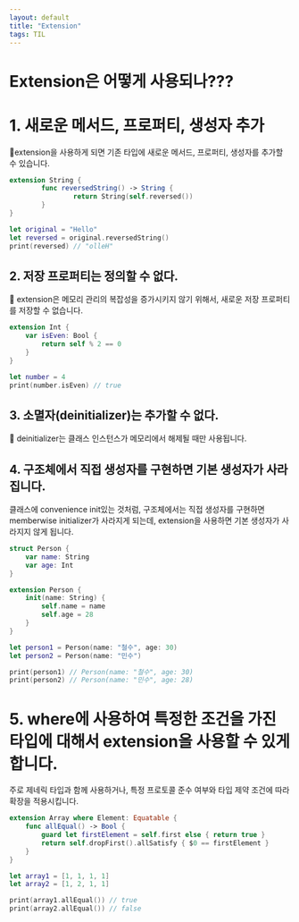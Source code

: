 ```yaml
---
layout: default
title: "Extension"
tags: TIL
---
```


# Extension은 어떻게 사용되나???


# 1. 새로운 메서드, 프로퍼티, 생성자 추가

🎯extension을 사용하게 되면 기존 타입에 새로운 메서드, 프로퍼티, 생성자를 추가할 수 있습니다.

```swift
extension String {
        func reversedString() -> String {
                return String(self.reversed())
        }
}

let original = "Hello"
let reversed = original.reversedString() 
print(reversed) // "olleH"
```

## 2. 저장 프로퍼티는 정의할 수 없다.

🎯 extension은 메모리 관리의 복잡성을 증가시키지 않기 위해서, 새로운 저장 프로퍼티를 저장할 수 없습니다.

```swift
extension Int {
    var isEven: Bool {
        return self % 2 == 0
    }
}

let number = 4
print(number.isEven) // true
```

## 3. 소멸자(deinitializer)는 추가할 수 없다.

🎯 deinitializer는 클래스 인스턴스가 메모리에서 해제될 때만 사용됩니다.

## 4.  구조체에서 직접 생성자를 구현하면 기본 생성자가 사라집니다.

클래스에 convenience init있는 것처럼, 구조체에서는 직접 생성자를 구현하면 memberwise initializer가 사라지게 되는데, extension을 사용하면 기본 생성자가 사라지지 않게 됩니다.

```swift
struct Person {
    var name: String
    var age: Int
}

extension Person {
    init(name: String) {
        self.name = name
        self.age = 28
    }
}

let person1 = Person(name: "철수", age: 30)
let person2 = Person(name: "민수")

print(person1) // Person(name: "철수", age: 30)
print(person2) // Person(name: "민수", age: 28)
```

# 5. where에 사용하여 특정한 조건을 가진 타입에 대해서 extension을 사용할 수 있게 합니다.

주로 제네릭 타입과 함께 사용하거나, 특정 프로토콜 준수 여부와 타입 제약 조건에 따라 확장을 적용시킵니다.
```swift
extension Array where Element: Equatable {
    func allEqual() -> Bool {
        guard let firstElement = self.first else { return true }
        return self.dropFirst().allSatisfy { $0 == firstElement }
    }
}

let array1 = [1, 1, 1, 1]
let array2 = [1, 2, 1, 1]

print(array1.allEqual()) // true
print(array2.allEqual()) // false
```
